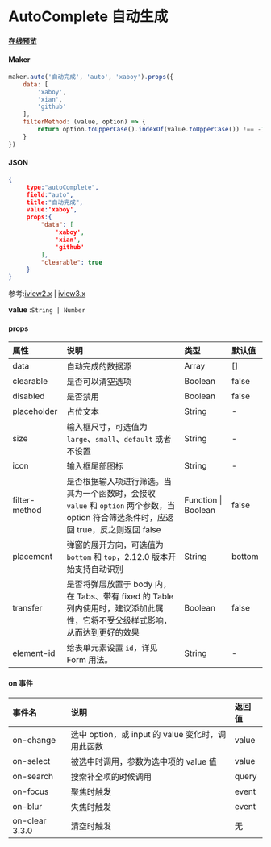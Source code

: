 # AutoComplete 自动生成

#### [在线预览](http://jsrun.pro/TnhKp/edit)

#### Maker

```js
maker.auto('自动完成', 'auto', 'xaboy').props({
	data: [
		'xaboy',
		'xian',
		'github'
	],
	filterMethod: (value, option) => {
		return option.toUpperCase().indexOf(value.toUpperCase()) !== -1
	}
})
```

#### JSON

```json
{
     type:"autoComplete",
     field:"auto",
     title:"自动完成",
     value:'xaboy',
     props:{
         "data": [
             'xaboy',
             'xian',
             'github'
         ],
         "clearable": true
     }
}
```



参考:[iview2.x](http://v2.iviewui.com/components/auto-complete#API) | [iview3.x](https://www.iviewui.com/components/auto-complete#API)


**value** :`String | Number`

#### props


| 属性          | 说明                                                         | 类型                | 默认值 |
| :------------ | :----------------------------------------------------------- | :------------------ | :----- |
| data          | 自动完成的数据源                                             | Array               | []     |
| clearable     | 是否可以清空选项                                             | Boolean             | false  |
| disabled      | 是否禁用                                                     | Boolean             | false  |
| placeholder   | 占位文本                                                     | String              | -      |
| size          | 输入框尺寸，可选值为 `large`、`small`、`default` 或者不设置  | String              | -      |
| icon          | 输入框尾部图标                                               | String              | -      |
| filter-method | 是否根据输入项进行筛选。当其为一个函数时，会接收 `value` 和 `option` 两个参数，当 option 符合筛选条件时，应返回 true，反之则返回 false | Function \| Boolean | false  |
| placement     | 弹窗的展开方向，可选值为 `bottom` 和 `top`，2.12.0 版本开始支持自动识别 | String              | bottom |
| transfer      | 是否将弹层放置于 body 内，在 Tabs、带有 fixed 的 Table 列内使用时，建议添加此属性，它将不受父级样式影响，从而达到更好的效果 | Boolean             | false  |
| element-id    | 给表单元素设置 `id`，详见 Form 用法。                        | String              | -      |

#### on 事件


| 事件名         | 说明                                              | 返回值 |
| :------------- | :------------------------------------------------ | :----- |
| on-change      | 选中 option，或 input 的 value 变化时，调用此函数 | value  |
| on-select      | 被选中时调用，参数为选中项的 value 值             | value  |
| on-search      | 搜索补全项的时候调用                              | query  |
| on-focus       | 聚焦时触发                                        | event  |
| on-blur        | 失焦时触发                                        | event  |
| on-clear 3.3.0 | 清空时触发                                        | 无     |